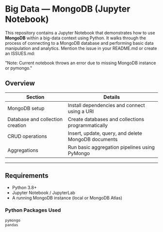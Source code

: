 # Big Data — MongoDB (Jupyter Notebook)

This repository contains a Jupyter Notebook that demonstrates how to use **MongoDB** within a big-data context using Python. It walks through the process of connecting to a MongoDB database and performing basic data manipulation and analytics.
 Mention the issue in your README.md or create an ISSUES.md:

"Note: Current notebook throws an error due to missing MongoDB instance or pymongo."

##  Overview

| Section                         | Details                                                 |
|----------------------------------|---------------------------------------------------------|
| MongoDB setup                    | Install dependencies and connect using a URI           |
| Database and collection creation | Create databases and collections programmatically      |
| CRUD operations                  | Insert, update, query, and delete MongoDB documents     |
| Aggregations                     | Run basic aggregation pipelines using PyMongo          |

---

##  Requirements

- Python 3.8+
- Jupyter Notebook / JupyterLab
- A running MongoDB instance (local or MongoDB Atlas)

### Python Packages Used

```bash
pymongo
pandas
